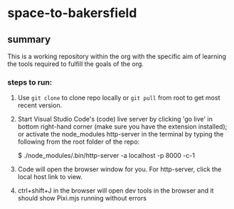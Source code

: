 # space-to-bakersfield
## summary
This is a working repository within the org with the specific aim of learning the tools required to fulfill the goals of the org. 

### steps to run:
1. Use `git clone` to clone repo locally or `git pull` from root to get most recent version.

1. Start Visual Studio Code's (code) live server by clicking 'go live' in bottom right-hand corner (make sure you have the extension installed); or activate the node_modules http-server in the terminal by typing the following from the root folder of the repo:

	$ ./node_modules/.bin/http-server -a localhost -p 8000 -c-1 
	
3. Code will open the browser window for you. For http-server, click the local host link to view.

4. ctrl+shift+J in the browser will open dev tools in the browser and it should show Pixi.mjs running without errors
